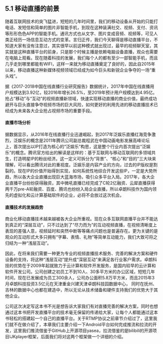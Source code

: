 ## 5.1 移动直播的前景

随着互联网技术的突飞猛进，短短的几年时间里，我们的移动设备从开始的只能打电话、发短信和简单的图片非智能手机，到现在这种装满社交、视频、支付、资讯等形形色色APP的智能手机。通讯方式也从文字、图片变成音频、视频等，可见人类正经历一场信息互动方式的变革。言归正传，我们今天聊得是移动直播平台，不知道大家有没有注意过，其实很早以前这种模式就出现过，最早的视频聊天室，其实就是这种直播平台的前身，只是那个时候主播是依赖电脑设备直播，观众也需要在电脑上观看。现在随着科技的发展，我们每个人的都有至少一部智能手机，而且几乎走到哪里都能有WIFI，这样一来就为移动直播奠定了良好的，因此自2015年以来，移动直播这种新媒体视频领域已经成为如今巨头和新锐企业争夺的一场“重头戏”。

据《2017-2018中国在线直播行业研究报告》数据统计，2017年中国在线直播用户规模达到3.92亿，较2016年增长26.5%，至2019年预计用户规模达到4.95亿。抢占“移动”与“互动”的视频直播新领域，快速实现移动直播的商业价值，最终成功避开与巨头直接争夺视频市场的巨大风险，如何更好的利用先进的移动直播技术已经成为未来各大企业抢占视频市场的重要手段。

#### 直播市场分析

据数据显示，从2016年在线直播行业迅速崛起，到2017年泛娱乐直播红海竞争激烈，泛娱乐的概念是2011年腾讯公司副总裁程武在中国动画电影发展高峰论坛上，首次提出以IP打造为核心的“泛娱乐”构思，这是整个行业内首次提出“泛娱乐”的概念。腾讯官方给出的解读是这样的：基于互联网与移动互联网的多领域共生，打造明星IP的粉丝经济。这一定义可拆分为“背景”、“核心”和“目的”三大块来理解，可以看出腾讯对此的重视度。泛娱乐是内容产业的方向，过去的IP版权是割裂的。现在IP的价值开始得到实现，如何系统性地综合开发这些IP，一定是大势所趋，所以各大企业直播出现巨大蓝海市场，吸引众多平台入局。2017年，各大企业直播平台纷纷获得融资，其中微吼直播已经完成了C轮2亿融资、云犀直播获得两千万pre-A轮融资、百度、腾讯也纷纷入局企业直播，所以卓朗科技作为国内领先的虚拟化和云计算基础软件的企业，必将不会放过这次机会。

#### 直播技术的发展趋势

商业化移动直播技术越来越被各大企业所重视。现在众多互联网直播平台并不能达到真正的“深层互动”，只不过达到了“尽力而为”的互动视频直播，在视频清晰度上表现的差强人意，视频延时和突然中断等等痛点问题也是普遍存在。更为关键的是观众的互动形式大多只拥有“字幕、表情、礼物”等简单互动能力，我们大致可将之归结为一种“浅层互动”。

因此，在将来我们需要一种更为专业的视频直播技术服务、完善的解决方案和硬件设备的支持，将这种“浅层互动”提升成“深层互动”来满足各行业客户需求。卓朗科技的优势在于2009年起就致力于云计算和软件开发服务，是国内较早的云计算和软件开发公司。公司创建之初员工不到10人、30多平方米的办公区域，短短几年时间，现在已发展成为员工300余人，公司办公面积5.8万平方米，而且2015年3月卓朗科技投资3.5亿元在天津重金兴建天津卓朗科技园数据中心， 同时在抚州、吉林的数据中心也都在建造中，所以无论从技术储备和硬件支持我们的优势大于其他企业。

公司这次决定写这本书不光是想告诉大家我们有对直播完善的解决方案，同时也想通过这本书把开发直播平台的技术毫无保留的传递给大家，让每个人都能通过这本书轻松的搭建起一个自己的直播平台。关于RTMP协议之前章节介绍过了，这里我们就不在做介绍了，本章我们主要介绍一下Android平台如何完成推流和拉流的开发，这里我们推流借鉴于GitHub上开源项目yasea，拉流借鉴的是bilibili的开源项目IJKplayer框架，后面我们将对这两个框架做一个详细的介绍。

